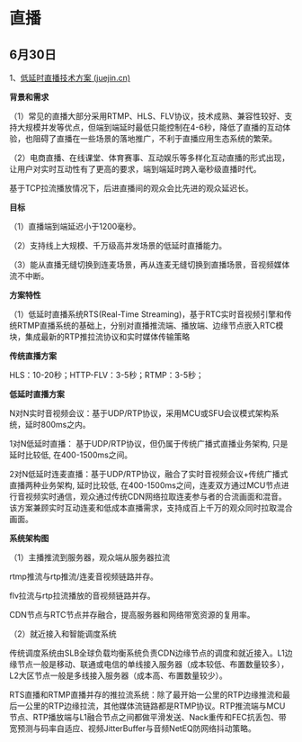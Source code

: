 # 直播

## 6月30日

1、[低延时直播技术方案 (juejin.cn)](https://juejin.cn/post/6927855583680970765)

**背景和需求**

（1）常见的直播大部分采用RTMP、HLS、FLV协议，技术成熟、兼容性较好、支持大规模并发等优点，但端到端延时最低只能控制在4-6秒，降低了直播的互动体验，也阻碍了直播在一些场景的落地推广，不利于直播应用生态系统的繁荣。

（2）电商直播、在线课堂、体育赛事、互动娱乐等多样化互动直播的形式出现，让用户对实时互动性有了更高的要求，端到端延时跨入毫秒级直播时代。

基于TCP拉流播放情况下，后进直播间的观众会比先进的观众延迟长。

**目标**

（1）直播端到端延迟小于1200毫秒。

（2）支持线上大规模、千万级高并发场景的低延时直播能力。

（3）能从直播无缝切换到连麦场景，再从连麦无缝切换到直播场景，音视频媒体流不中断。

**方案特性**

（1）低延时直播系统RTS(Real-Time Streaming)，基于RTC实时音视频引擎和传统RTMP直播系统的基础上，分别对直播推流端、播放端、边缘节点嵌入RTC模块，集成最新的RTP推拉流协议和实时媒体传输策略

**传统直播方案**

HLS：10-20秒；HTTP-FLV：3-5秒；RTMP：3-5秒；

**低延时直播方案**

N对N实时音视频会议：基于UDP/RTP协议，采用MCU或SFU会议模式架构系统，延时800ms之内。

1对N低延时直播： 基于UDP/RTP协议，但仍属于传统广播式直播业务架构, 只是延时比较低, 在400-1500ms之间。

2对N低延时连麦直播：基于UDP/RTP协议，融合了实时音视频会议+传统广播式直播两种业务架构, 延时比较低, 在400-1500ms之间，连麦双方通过MCU节点进行音视频实时通信，观众通过传统CDN网络拉取连麦参与者的合流画面和混音。该方案兼顾实时互动连麦和低成本直播需求，支持成百上千万的观众同时拉取混合画面。

**系统架构图**

（1）主播推流到服务器，观众端从服务器拉流

rtmp推流与rtp推流/连麦音视频链路并存。

flv拉流与rtp拉流播放的音视频链路并存。

CDN节点与RTC节点并存融合，提高服务器和网络带宽资源的复用率。

（2）就近接入和智能调度系统

传统调度系统由SLB全球负载均衡系统负责CDN边缘节点的调度和就近接入。L1边缘节点一般是移动、联通或电信的单线接入服务器（成本较低、布置数量较多），L2大区节点一般是多线接入服务器（成本高、布置数量较少）。

RTS直播和RTMP直播并存的推拉流系统：除了最开始一公里的RTP边缘推流和最后一公里的RTP边缘拉流，其他媒体流链路都是RTMP协议。RTP推流端与MCU节点、RTP播放端与L1融合节点之间都做平滑发送、Nack重传和FEC抗丢包、带宽预测与码率自适应、视频JitterBuffer与音频NetEQ防网络抖动策略。